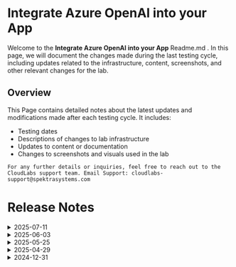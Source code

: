 # Integrate Azure OpenAI into your App

Welcome to the **Integrate Azure OpenAI into your App** Readme.md . In this page, we will document the changes made during the last testing cycle, including updates related to the infrastructure, content, screenshots, and other relevant changes for the lab.

## Overview

This Page contains detailed notes about the latest updates and modifications made after each testing cycle. It includes:

- Testing dates
- Descriptions of changes to lab infrastructure
- Updates to content or documentation
- Changes to screenshots and visuals used in the lab

`For any further details or inquiries, feel free to reach out to the CloudLabs support team. Email Support: cloudlabs-support@spektrasystems.com`

# Release Notes

<details>
  <summary>2025-07-11</summary>
  
### Release Date: 2025-07-11
- **Change** :
- **Testing Date**: 2025-07-11

## Infrastructure Changes

NA

## Content Changes

## Screenshot Updates 

## Testing Notes
</details>

<details>
  <summary>2025-06-03</summary>

### Release Date: 2025-06-03

- **Change**: Minor UI Changes and instructions updated.
- **Testing Date**: 2025-06-03

## Infrastructure Changes

NA

## Content Changes

- **Change**: Minor UI Changes and instructions updated.

## Screenshot Updates

- **Change**: On the Getting Started page, I have updated a screenshot related to the Lab Guide's Zoom In/Zoom Out feature.

## Testing Notes

- **Test Validation Summary**: Validated lab guide steps, RBAC assignments, and Azure policy enforcement to ensure end-to-end functionality in the updated Azure environment.

---
</details>

<details>
  <summary>2025-05-25</summary>

### Release Date: 2025-05-25

- **Change**: Minor UI Changes and instructions updated.
- **Testing Date**: 2025-05-25

## Infrastructure Changes

NA

## Content Changes

- **Change**: Divided Task 4 into two separate subtasks to individually cover CSharp and Python application configuration steps.

## Screenshot Updates

- **Change**: Updated the screenshots to reflect the latest UI changes in the Azure AI Foundry portal

## Testing Notes

- **Test Validation Summary**: Validated lab guide steps, RBAC assignments, and Azure policy enforcement to ensure end-to-end functionality in the updated Azure environment.

---
</details>

<details>
  <summary>2025-04-29</summary>
29 April 2025

- No Major Updates  

- Minor Updates  

    - Update **Screenshots** for the **Storage Account Service** and made minor changes to instructions in Task 4, Step 5.

</details>

<details>
  <summary>2024-12-31</summary>
31 December 2024

- Major Updates  

    - **Model Deprecation Notice**  
        - The **gpt-35-turbo version 0134** will be deprecated. New default models based on region availability will take effect after **January 12, 2025**.  

    - **UI Enhancements**  
        - Updated the **Azure Cloud Shell UI**, providing an improved interface for a more seamless user experience.  

- Minor Updates  

    - Updated all references from **Azure OpenAI Studio** to **Azure AI Foundry Portal** across all relevant modules, aligning with the platform's rebranding.  
    - In **PowerShell**, while running Python scripts, the **OpenAI package** version has been upgraded from **1.0.0** to **1.56.2**.  
    - Updated **.NET SDK** from **version 7** to **8**, ensuring compatibility with the latest features and improvements.  
    - The **gpt-35-turbo version** has been updated from **0314** to **0125** in the **Lunch and Learn** module.
</details>



